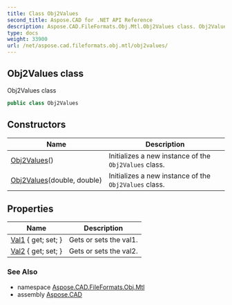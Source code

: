 ```yaml
---
title: Class Obj2Values
second_title: Aspose.CAD for .NET API Reference
description: Aspose.CAD.FileFormats.Obj.Mtl.Obj2Values class. Obj2Values class
type: docs
weight: 33900
url: /net/aspose.cad.fileformats.obj.mtl/obj2values/
---
```

## Obj2Values class

Obj2Values class

```csharp
public class Obj2Values
```

## Constructors

| Name | Description |
| --- | --- |
| [Obj2Values](obj2values/#constructor)() | Initializes a new instance of the `Obj2Values` class. |
| [Obj2Values](obj2values/#constructor_1)(double, double) | Initializes a new instance of the `Obj2Values` class. |

## Properties

| Name | Description |
| --- | --- |
| [Val1](../../aspose.cad.fileformats.obj.mtl/obj2values/val1/) { get; set; } | Gets or sets the val1. |
| [Val2](../../aspose.cad.fileformats.obj.mtl/obj2values/val2/) { get; set; } | Gets or sets the val2. |

### See Also

* namespace [Aspose.CAD.FileFormats.Obj.Mtl](../../aspose.cad.fileformats.obj.mtl/)
* assembly [Aspose.CAD](../../)


